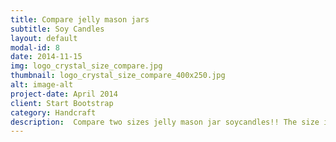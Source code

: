 ```yaml
---
title: Compare jelly mason jars
subtitle: Soy Candles
layout: default
modal-id: 8
date: 2014-11-15
img: logo_crystal_size_compare.jpg
thumbnail: logo_crystal_size_compare_400x250.jpg
alt: image-alt
project-date: April 2014
client: Start Bootstrap
category: Handcraft
description:  Compare two sizes jelly mason jar soycandles!! The size is 4oz and 8oz. The diameter of both is 7cm same. But the height is longer.
---
```



